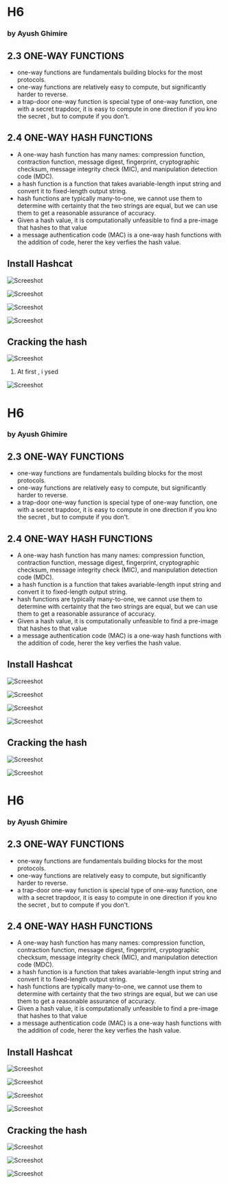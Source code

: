 # H6
### by Ayush Ghimire


## 2.3 ONE-WAY FUNCTIONS
- one-way functions are fundamentals building blocks for the most protocols.
- one-way functions are relatively easy to compute, but significantly harder to reverse.
- a trap-door one-way function is special type of one-way function, one with a secret trapdoor,  it is easy to compute in one direction if you kno the secret , but to compute if you don't.

## 2.4 ONE-WAY HASH FUNCTIONS
- A one-way hash function has many names: compression function, contraction function, message digest, fingerprint, cryptographic checksum, message integrity check (MIC), and manipulation detection code (MDC).
- a hash function is a function that takes avariable-length input string and convert it to fixed-length output string.
- hash functions are typically many-to-one, we cannot use them to determine with certainty that the two strings are equal, but we can use them to get a reasonable assurance of accuracy.
- Given a hash value, it is computationally unfeasible to find a pre-image that hashes to that value
- a message authentication code (MAC) is a one-way hash functions with the addition of code, herer the key verfies the hash value.

##  Install Hashcat

![Screeshot](hashcat_install.png)

![Screeshot](hashcat_2.png)

![Screeshot](hashcat_3.png)

![Screeshot](hashcat_4.png)


## Cracking the hash

![Screeshot](cracked_1.png)

1. At first , i ysed

![Screeshot](cracked_2.png)

# H6
### by Ayush Ghimire


## 2.3 ONE-WAY FUNCTIONS
- one-way functions are fundamentals building blocks for the most protocols.
- one-way functions are relatively easy to compute, but significantly harder to reverse.
- a trap-door one-way function is special type of one-way function, one with a secret trapdoor,  it is easy to compute in one direction if you kno the secret , but to compute if you don't.

## 2.4 ONE-WAY HASH FUNCTIONS
- A one-way hash function has many names: compression function, contraction function, message digest, fingerprint, cryptographic checksum, message integrity check (MIC), and manipulation detection code (MDC).
- a hash function is a function that takes avariable-length input string and convert it to fixed-length output string.
- hash functions are typically many-to-one, we cannot use them to determine with certainty that the two strings are equal, but we can use them to get a reasonable assurance of accuracy.
- Given a hash value, it is computationally unfeasible to find a pre-image that hashes to that value
- a message authentication code (MAC) is a one-way hash functions with the addition of code, herer the key verfies the hash value.

##  Install Hashcat

![Screeshot](hashcat_install.png)

![Screeshot](hashcat_2.png)

![Screeshot](hashcat_3.png)

![Screeshot](hashcat_4.png)


## Cracking the hash

![Screeshot](Cracked_1.png)

![Screeshot](Cracked_2.png)

# H6
### by Ayush Ghimire


## 2.3 ONE-WAY FUNCTIONS
- one-way functions are fundamentals building blocks for the most protocols.
- one-way functions are relatively easy to compute, but significantly harder to reverse.
- a trap-door one-way function is special type of one-way function, one with a secret trapdoor,  it is easy to compute in one direction if you kno the secret , but to compute if you don't.

## 2.4 ONE-WAY HASH FUNCTIONS
- A one-way hash function has many names: compression function, contraction function, message digest, fingerprint, cryptographic checksum, message integrity check (MIC), and manipulation detection code (MDC).
- a hash function is a function that takes avariable-length input string and convert it to fixed-length output string.
- hash functions are typically many-to-one, we cannot use them to determine with certainty that the two strings are equal, but we can use them to get a reasonable assurance of accuracy.
- Given a hash value, it is computationally unfeasible to find a pre-image that hashes to that value
- a message authentication code (MAC) is a one-way hash functions with the addition of code, herer the key verfies the hash value.

##  Install Hashcat

![Screeshot](hashcat_install.png)

![Screeshot](hashcat_2.png)

![Screeshot](hashcat_3.png)

![Screeshot](hashcat_4.png)


## Cracking the hash

![Screeshot](cracked_1.png)

![Screeshot](cracked_2.png)


![Screeshot](cracked_3.png)








